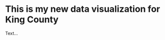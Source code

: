 # This is my new data visualization for King County

Text...

<div class="flourish-embed flourish-chart" data-src="visualisation/5255737"><script src="https://public.flourish.studio/resources/embed.js"></script></div>
